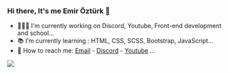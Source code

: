 ### Hi there, It's me Emir Öztürk 👋


- 👷🏻‍♂️ I'm currently working on Discord, Youtube, Front-end development and school...
- 📚 I’m currently learning : HTML, CSS, SCSS, Bootstrap, JavaScript...
- 📧 How to reach me: <a href="mailto: emirozturk1207@gmail.com" title="emirozturk1207@gmail.com">Email</a> - <span title="nickname#1283">[Discord](https://discord.gg/a6Yyu4tFhr) </span> - [Youtube](https://www.youtube.com/channel/UCf6UGeA_b3sFJukNO7JOutw) ...

<img src="https://wallpaperaccess.com/full/2853514.png">
